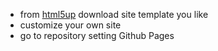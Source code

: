 <!--
 * @Author: yuan
 * @Date: 2021-06-04 11:04:08
 * @LastEditTime: 2021-06-04 11:07:16
 * @FilePath: /html5up-editorial/README.md
-->



- from [html5up](https://html5up.net/) download site template you like
- customize your own site
- go to repository setting Github Pages